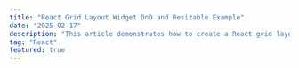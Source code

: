 ```yaml
---
title: "React Grid Layout Widget DnD and Resizable Example"
date: "2025-02-17"
description: "This article demonstrates how to create a React grid layout widget with draggable and resizable components using the react-grid-layout library. We will build a simple dashboard with draggable and resizable widgets that can be rearranged by the user."
tag: "React"
featured: true
---
```

